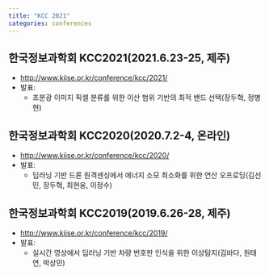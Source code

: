```yaml
---
title: "KCC 2021"
categories: conferences
---
```


## 한국정보과학회 KCC2021(2021.6.23-25, 제주)
- <http://www.kiise.or.kr/conference/kcc/2021/>
- 발표:
  - 초분광 이미지 픽셀 분류를 위한 이산 범위 기반의 최적 밴드 선택(장두혁, 정병현)


## 한국정보과학회 KCC2020(2020.7.2-4, 온라인)
- <http://www.kiise.or.kr/conference/kcc/2020/>
- 발표:
  - 딥러닝 기반 드론 원격센싱에서 에너지 소모 최소화를 위한 연산 오프로딩(김선민, 장두혁, 최현웅, 이정수)

## 한국정보과학회 KCC2019(2019.6.26-28, 제주)
- <http://www.kiise.or.kr/conference/kcc/2019/>
- 발표:
  - 실시간 영상에서 딥러닝 기반 차량 번호판 인식을 위한 이상탐지(김바다, 원태연, 박상민)
